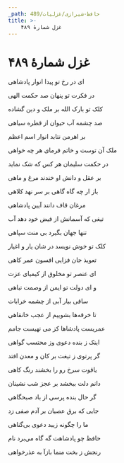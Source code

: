 ```yaml
---
_path: حافظ-شیرازی/غزلیات/489
title: >-
    غزل شمارهٔ ۴۸۹
---
```

# غزل شمارهٔ ۴۸۹

<div class="b" id="bn1"><div class="m1"><p>ای در رخ تو پیدا انوار پادشاهی</p></div>
<div class="m2"><p>در فکرت تو پنهان صد حکمت الهی</p></div></div>
<div class="b" id="bn2"><div class="m1"><p>کلک تو بارک الله بر ملک و دین گشاده</p></div>
<div class="m2"><p>صد چشمه آب حیوان از قطره سیاهی</p></div></div>
<div class="b" id="bn3"><div class="m1"><p>بر اهرمن نتابد انوار اسم اعظم</p></div>
<div class="m2"><p>ملک آن توست و خاتم فرمای هر چه خواهی</p></div></div>
<div class="b" id="bn4"><div class="m1"><p>در حکمت سلیمان هر کس که شک نماید</p></div>
<div class="m2"><p>بر عقل و دانش او خندند مرغ و ماهی</p></div></div>
<div class="b" id="bn5"><div class="m1"><p>باز ار چه گاه گاهی بر سر نهد کلاهی</p></div>
<div class="m2"><p>مرغان قاف دانند آیین پادشاهی</p></div></div>
<div class="b" id="bn6"><div class="m1"><p>تیغی که آسمانش از فیض خود دهد آب</p></div>
<div class="m2"><p>تنها جهان بگیرد بی منت سپاهی</p></div></div>
<div class="b" id="bn7"><div class="m1"><p>کلک تو خوش نویسد در شان یار و اغیار</p></div>
<div class="m2"><p>تعویذ جان فزایی افسون عمر کاهی</p></div></div>
<div class="b" id="bn8"><div class="m1"><p>ای عنصر تو مخلوق از کیمیای عزت</p></div>
<div class="m2"><p>و ای دولت تو ایمن از وصمت تباهی</p></div></div>
<div class="b" id="bn9"><div class="m1"><p>ساقی بیار آبی از چشمه خرابات</p></div>
<div class="m2"><p>تا خرقه‌ها بشوییم از عجب خانقاهی</p></div></div>
<div class="b" id="bn10"><div class="m1"><p>عمریست پادشاها کز می تهیست جامم</p></div>
<div class="m2"><p>اینک ز بنده دعوی وز محتسب گواهی</p></div></div>
<div class="b" id="bn11"><div class="m1"><p>گر پرتوی ز تیغت بر کان و معدن افتد</p></div>
<div class="m2"><p>یاقوت سرخ رو را بخشند رنگ کاهی</p></div></div>
<div class="b" id="bn12"><div class="m1"><p>دانم دلت ببخشد بر عجز شب نشینان</p></div>
<div class="m2"><p>گر حال بنده پرسی از باد صبحگاهی</p></div></div>
<div class="b" id="bn13"><div class="m1"><p>جایی که برق عصیان بر آدم صفی زد</p></div>
<div class="m2"><p>ما را چگونه زیبد دعوی بی‌گناهی</p></div></div>
<div class="b" id="bn14"><div class="m1"><p>حافظ چو پادشاهت گه گاه می‌برد نام</p></div>
<div class="m2"><p>رنجش ز بخت منما بازآ به عذرخواهی</p></div></div>

